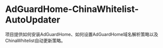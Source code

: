 # AdGuardHome-ChinaWhitelist-AutoUpdater
项目提供如何安装AdGuardHome、如何设置AdGuardHome域名解析策略以及ChinaWhitelist自动更新策略。
